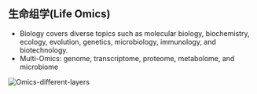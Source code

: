 ## 生命组学(Life Omics) 

* Biology covers diverse topics such as molecular biology, biochemistry, ecology, evolution, genetics, microbiology, immunology, and biotechnology.
* Multi-Omics: genome, transcriptome, proteome, metabolome, and microbiome

![Omics-different-layers](https://raw.githubusercontent.com/adong77/bigbook/master/imageBed/Omics_differentLayers.gif)
